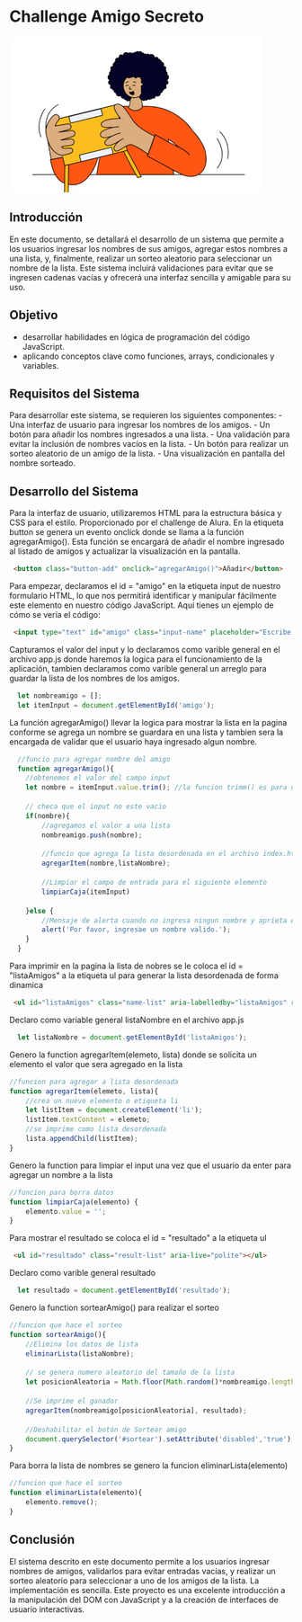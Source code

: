 # Challenge Amigo Secreto
![](https://github.com/ollin02/Challenge-amigo-secreto/blob/main/assets/amigo-secreto.png)

## Introducción
<p>En este documento, se detallará el desarrollo de un sistema que permite a los usuarios ingresar los nombres de sus amigos, agregar estos nombres a una lista, y, finalmente, realizar un sorteo aleatorio para seleccionar un nombre de la lista. Este sistema incluirá validaciones para evitar que se ingresen cadenas vacías y ofrecerá una interfaz sencilla y amigable para su uso. </pEn>

## Objetivo
- desarrollar habilidades en lógica de programación del código JavaScript.
- aplicando conceptos clave como funciones, arrays, condicionales y variables.

## Requisitos del Sistema
<p>Para desarrollar este sistema, se requieren los siguientes componentes:</pPara>
- Una interfaz de usuario para ingresar los nombres de los amigos.
- Un botón para añadir los nombres ingresados a una lista.
- Una validación para evitar la inclusión de nombres vacíos en la lista.
- Un botón para realizar un sorteo aleatorio de un amigo de la lista.
- Una visualización en pantalla del nombre sorteado.

## Desarrollo del Sistema
<p>Para la interfaz de usuario, utilizaremos HTML para la estructura básica y CSS para el estilo. Proporcionado por el challenge de Alura. En la etiqueta button se genera un evento onclick donde se llama a la función agregarAmigo(). Esta función se encargará de añadir el nombre ingresado al listado de amigos y actualizar la visualización en la pantalla.</p>

```html
 <button class="button-add" onclick="agregarAmigo()">Añadir</button>
```

<p>Para empezar, declaramos el id = "amigo" en la etiqueta input de nuestro formulario HTML, lo que nos permitirá identificar y manipular fácilmente este elemento en nuestro código JavaScript. Aquí tienes un ejemplo de cómo se vería el código:</p>

```html
 <input type="text" id="amigo" class="input-name" placeholder="Escribe un nombre">
```

<p>Capturamos el valor del input y lo declaramos como varible general en el archivo app.js donde haremos la logica para el funcionamiento de la aplicación, tambien declaramos como varible general un arreglo para guardar la lista de los nombres de los amigos.</p>

```javascript
  let nombreamigo = [];
  let itemInput = document.getElementById('amigo');
```

<p>La función agregarAmigo() llevar la logica para mostrar la lista en la pagina conforme se agrega un nombre se guardara en una lista y tambien sera la encargada de validar que el usuario haya ingresado algun nombre.</p>

```javascript
  //funcio para agregar nombre del amigo
  function agregarAmigo(){
    //obtenemos el valor del campo input
    let nombre = itemInput.value.trim(); //la funcion trimm() es para que no se guarden espacios 
  
    // checa que el input no este vacio
    if(nombre){
        //agregamos el valor a una lista
        nombreamigo.push(nombre);
        
        //funcio que agrega la lista desordenada en el archivo index.html de forma dinamica
        agregarItem(nombre,listaNombre);

        //Limpiar el campo de entrada para el siguiente elemento
        limpiarCaja(itemInput)

    }else {
        //Mensaje de alerta cuando no ingresa ningun nombre y aprieta el boton añadir
        alert('Por favor, ingresae un nombre valido.');
    }
  }
```

<p>Para imprimir en la pagina la lista de nobres se le coloca el id =  "listaAmigos" a la etiqueta ul para generar la lista desordenada de forma dinamica </p>

```html
 <ul id="listaAmigos" class="name-list" aria-labelledby="listaAmigos" role="list"></ul>
```

<p>Declaro como variable general listaNombre en el archivo app.js</p>

```javascript
  let listaNombre = document.getElementById('listaAmigos'); 
```

<p>Genero la function agregarItem(elemeto, lista) donde se solicita un elemento el valor que sera agregado en la lista</p>

```javascript
//funcion para agregar a lista desordenada
function agregarItem(elemeto, lista){
    //crea un nuevo elemento o etiqueta li
    let listItem = document.createElement('li');
    listItem.textContent = elemeto;
    //se imprime como lista desordenada
    lista.appendChild(listItem);
}
```

<p>Genero la function para limpiar el input una vez que el usuario da enter para agregar un nombre a la lista</p>

```javascript
//funcion para borra datos
function limpiarCaja(elemento) {
    elemento.value = '';
}
```

<p>Para mostrar el resultado se coloca el id = "resultado" a la etiqueta ul</p>

```html
 <ul id="resultado" class="result-list" aria-live="polite"></ul>
```

<p>Declaro como varible general resultado </p>

```javascript
  let resultado = document.getElementById('resultado');
```

<p>Genero la function sortearAmigo() para realizar el sorteo</p>

```javascript
//funcion que hace el sorteo
function sortearAmigo(){
    //Elimina los datos de lista
    eliminarLista(listaNombre);
    
    // se genera numero aleatorio del tamaño de la lista
    let posicionAleatoria = Math.floor(Math.random()*nombreamigo.length);

    //Se imprime el ganador
    agregarItem(nombreamigo[posicionAleatoria], resultado);

    //Deshabilitar el botón de Sortear amigo
    document.querySelector('#sortear').setAttribute('disabled','true');
}
```

<p>Para borra la lista de nombres se genero la funcion eliminarLista(elemento)</p>

```javascript
//funcion que hace el sorteo
function eliminarLista(elemento){
    elemento.remove();
}
```

## Conclusión
<p>El sistema descrito en este documento permite a los usuarios ingresar nombres de amigos, validarlos para evitar entradas vacías, y realizar un sorteo aleatorio para seleccionar a uno de los amigos de la lista. La implementación es sencilla. Este proyecto es una excelente introducción a la manipulación del DOM con JavaScript y a la creación de interfaces de usuario interactivas.</p>
